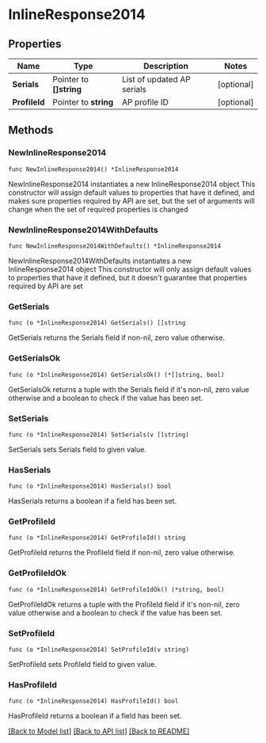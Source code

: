 # InlineResponse2014

## Properties

Name | Type | Description | Notes
------------ | ------------- | ------------- | -------------
**Serials** | Pointer to **[]string** | List of updated AP serials | [optional] 
**ProfileId** | Pointer to **string** | AP profile ID | [optional] 

## Methods

### NewInlineResponse2014

`func NewInlineResponse2014() *InlineResponse2014`

NewInlineResponse2014 instantiates a new InlineResponse2014 object
This constructor will assign default values to properties that have it defined,
and makes sure properties required by API are set, but the set of arguments
will change when the set of required properties is changed

### NewInlineResponse2014WithDefaults

`func NewInlineResponse2014WithDefaults() *InlineResponse2014`

NewInlineResponse2014WithDefaults instantiates a new InlineResponse2014 object
This constructor will only assign default values to properties that have it defined,
but it doesn't guarantee that properties required by API are set

### GetSerials

`func (o *InlineResponse2014) GetSerials() []string`

GetSerials returns the Serials field if non-nil, zero value otherwise.

### GetSerialsOk

`func (o *InlineResponse2014) GetSerialsOk() (*[]string, bool)`

GetSerialsOk returns a tuple with the Serials field if it's non-nil, zero value otherwise
and a boolean to check if the value has been set.

### SetSerials

`func (o *InlineResponse2014) SetSerials(v []string)`

SetSerials sets Serials field to given value.

### HasSerials

`func (o *InlineResponse2014) HasSerials() bool`

HasSerials returns a boolean if a field has been set.

### GetProfileId

`func (o *InlineResponse2014) GetProfileId() string`

GetProfileId returns the ProfileId field if non-nil, zero value otherwise.

### GetProfileIdOk

`func (o *InlineResponse2014) GetProfileIdOk() (*string, bool)`

GetProfileIdOk returns a tuple with the ProfileId field if it's non-nil, zero value otherwise
and a boolean to check if the value has been set.

### SetProfileId

`func (o *InlineResponse2014) SetProfileId(v string)`

SetProfileId sets ProfileId field to given value.

### HasProfileId

`func (o *InlineResponse2014) HasProfileId() bool`

HasProfileId returns a boolean if a field has been set.


[[Back to Model list]](../README.md#documentation-for-models) [[Back to API list]](../README.md#documentation-for-api-endpoints) [[Back to README]](../README.md)


